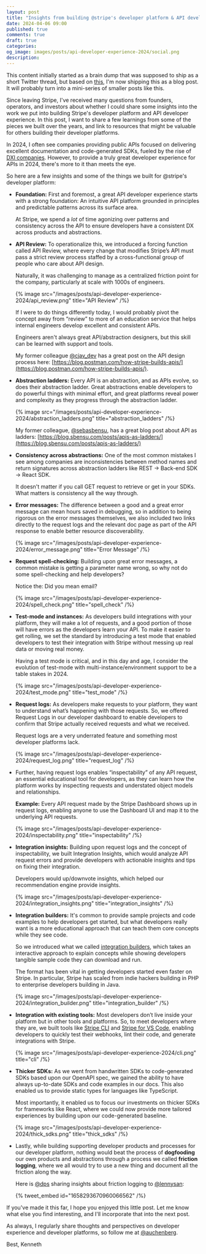 ```yaml
---
layout: post
title: "Insights from building @stripe's developer platform & API developer experience: Part 1"
date: 2024-04-06 09:00
published: true
comments: true
draft: true
categories:
og_image: images/posts/api-developer-experience-2024/social.png
description:
---
```


This content initially started as a brain dump that was supposed to ship as a short Twitter thread, but based on [this](https://twitter.com/auchenberg/status/1776695008692715627), I'm now shipping this as a blog post. It will probably turn into a mini-series of smaller posts like this.

Since leaving Stripe, I've received many questions from founders, operators, and investors about whether I could share some insights into the work we put into building Stripe's developer platform and API developer experience. In this post, I want to share a few learnings from some of the pieces we built over the years, and link to resources that might be valuable for others building their developer platforms.

In 2024, I often see companies providing public APIs focused on delivering excellent documentation and code-generated SDKs, fueled by the rise of [DXI companies](/post/developer-experience-infrastructure-dxi). However, to provide a truly great developer experience for APIs in 2024, there's more to it than meets the eye.

So here are a few insights and some of the things we built for @stripe's developer platform:

- **Foundation:** First and foremost, a great API developer experience starts with a strong foundation: An intuitive API platform grounded in principles and predictable patterns across its surface area.

  At Stripe, we spend a *lot* of time agonizing over patterns and consistency across the API to ensure developers have a consistent DX across products and abstractions.

- **API Review:** To operationalize this, we introduced a forcing function called API Review, where every change that modifies Stripe’s API must pass a strict review process staffed by a cross-functional group of people who care about API design.

  Naturally, it was challenging to manage as a centralized friction point for the company, particularly at scale with 1000s of engineers.

  {% image src="/images/posts/api-developer-experience-2024/api_review.png" title="API Review" /%}

  If I were to do things differently today, I would probably pivot the concept away from “review” to more of an education service that helps internal engineers develop excellent and consistent APIs.

  Engineers aren't always great API/abstraction designers, but this skill can be learned with support and tools.

  My former colleague [@cjav_dev](https://twitter.com/cjav_dev/) has a great post on the API design process here: [https://blog.postman.com/how-stripe-builds-apis/](https://blog.postman.com/how-stripe-builds-apis/).

- **Abstraction ladders:** Every API is an abstraction, and as APIs evolve, so does their abstraction ladder. Great abstractions enable developers to do powerful things with minimal effort, and great platforms reveal power and complexity as they progress through the abstraction ladder.

  {% image src="/images/posts/api-developer-experience-2024/abstraction_ladders.png" title="abstraction_ladders" /%}

  My former colleague, [@sebasbensu](https://twitter.com/sebasbensu/), has a great blog post about API as ladders: [https://blog.sbensu.com/posts/apis-as-ladders/](https://blog.sbensu.com/posts/apis-as-ladders/)

- **Consistency across abstractions:** One of the most common mistakes I see among companies are inconsistencies between method names and return signatures across abstraction ladders like REST → Back-end SDK → React SDK.

  It doesn't matter if you call GET request to retrieve or get in your SDKs. What matters is consistency all the way through.

- **Error messages:** The difference between a good and a great error message can mean hours saved in debugging, so in addition to being rigorous on the error messages themselves, we also included two links directly to the request logs and the relevant doc page as part of the API response to enable better resource discoverability.

  {% image src="/images/posts/api-developer-experience-2024/error_message.png" title="Error Message" /%}

- **Request spell-checking:** Building upon great error messages, a common mistake is getting a parameter name wrong, so why not do some spell-checking and help developers?

  Notice the: Did you mean email?

  {% image src="/images/posts/api-developer-experience-2024/spell_check.png" title="spell_check" /%}

- **Test-mode and instances:** As developers build integrations with your platform, they will make a lot of requests, and a good portion of those will have errors as the developers learn your API. To make it easier to get rolling, we set the standard by introducing a test mode that enabled developers to test their integration with Stripe without messing up real data or moving real money.

  Having a test mode is critical, and in this day and age, I consider the evolution of test-mode with multi-instance/environment support to be a table stakes in 2024.

  {% image src="/images/posts/api-developer-experience-2024/test_mode.png" title="test_mode" /%}

- **Request logs:** As developers make requests to your platform, they want to understand what’s happening with those requests. So, we offered Request Logs in our developer dashboard to enable developers to confirm that Stripe actually received requests and what we received.

  Request logs are a very underrated feature and something most developer platforms lack.

  {% image src="/images/posts/api-developer-experience-2024/request_log.png" title="request_log" /%}

- Further, having request logs enables “inspectability” of any API request, an essential educational tool for developers, as they can learn how the platform works by inspecting requests and understated object models and relationships.

  **Example:** Every API request made by the Stripe Dashboard shows up in request logs, enabling anyone to use the Dashboard UI and map it to the underlying API requests.

  {% image src="/images/posts/api-developer-experience-2024/inspectability.png" title="inspectability" /%}

- **Integration insights:** Building upon request logs and the concept of inspectability, we built Integration Insights, which would analyze API request errors and provide developers with actionable insights and tips on fixing their integration.

  Developers would up/downvote insights, which helped our recommendation engine provide insights.

  {% image src="/images/posts/api-developer-experience-2024/integration_insights.png" title="integration_insights" /%}

- **Integration builders:** It's common to provide sample projects and code examples to help developers get started, but what developers really want is a more educational approach that can teach them core concepts while they see code.

  So we introduced what we called [integration builders](https://docs.stripe.com/checkout/quickstart), which takes an interactive approach to explain concepts while showing developers tangible sample code they can download and run.

  The format has been vital in getting developers started even faster on Stripe. In particular, Stripe has scaled from indie hackers building in PHP to enterprise developers building in Java.

  {% image src="/images/posts/api-developer-experience-2024/integration_builder.png" title="integration_builder" /%}

- **Integration with existing tools:** Most developers don’t live inside your platform but in other tools and platforms. So, to meet developers where they are, we built tools like [Stripe CLI](https://stripe.com/blog/stripe-cli) and [Stripe for VS Code](https://stripe.com/blog/stripe-extension-for-vs-code), enabling developers to quickly test their webhooks, lint their code, and generate integrations with Stripe.

  {% image src="/images/posts/api-developer-experience-2024/cli.png" title="cli" /%}

- **Thicker SDKs:** As we went from handwritten SDKs to code-generated SDKs based upon our OpenAPI spec, we gained the ability to have always up-to-date SDKs and code examples in our docs. This also enabled us to provide static types for languages like TypeScript.

  Most importantly, it enabled us to focus our investments on thicker SDKs for frameworks like React, where we could now provide more tailored experiences by building upon our code-generated baseline.

  {% image src="/images/posts/api-developer-experience-2024/thick_sdks.png" title="thick_sdks" /%}

- Lastly, while building supporting developer products and processes for our developer platform, nothing would beat the process of **dogfooding** our own products and abstractions through a process we called **friction logging**, where we all would try to use a new thing and document all the friction along the way.

  Here is [@dps](https://twitter.com/dps) sharing insights about friction logging to [@lennysan](https://twitter.com/lennysan/):

  {% tweet_embed id="1658293670960066562" /%}

If you've made it this far, I hope you enjoyed this little post. Let me know what else you find interesting, and I'll incorporate that into the next post.

As always, I regularly share thoughts and perspectives on developer experience and developer platforms, so follow me at [@auchenberg](https://twitter.com/auchenberg).

Best,
Kenneth

